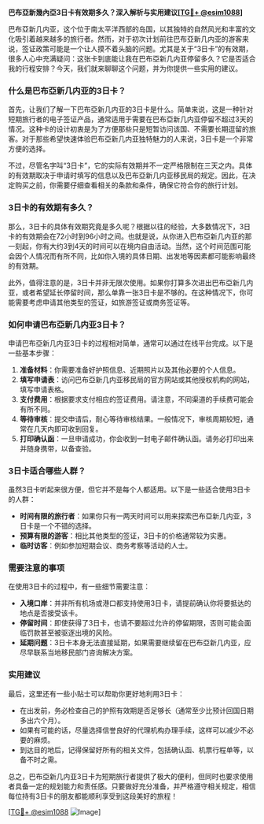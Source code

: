 **巴布亞新幾內亞3日卡有效期多久？深入解析与实用建议[[TG💪+ @esim1088](https://t.me/s/esim1088)]**

巴布亞新几内亚，这个位于南太平洋西部的岛国，以其独特的自然风光和丰富的文化吸引着越来越多的旅行者。然而，对于初次计划前往巴布亞新几内亚的游客来说，签证政策可能是一个让人摸不着头脑的问题。尤其是关于“3日卡”的有效期，很多人心中充满疑问：这张卡到底能让我在巴布亞新几内亚停留多久？它是否适合我的行程安排？今天，我们就来聊聊这个问题，并为你提供一些实用的建议。

### 什么是巴布亞新几内亚的3日卡？

首先，让我们了解一下巴布亞新几内亚的3日卡是什么。简单来说，这是一种针对短期旅行者的电子签证产品，通常适用于需要在巴布亞新几内亚停留不超过3天的情况。这种卡的设计初衷是为了方便那些只是短暂访问该国、不需要长期逗留的旅客。对于那些希望快速体验巴布亞新几内亚独特魅力的人来说，3日卡是一个非常方便的选择。

不过，尽管名字叫“3日卡”，它的实际有效期并不一定严格限制在三天之内。具体的有效期取决于申请时填写的信息以及巴布亞新几内亚移民局的规定。因此，在决定购买之前，你需要仔细查看相关的条款和条件，确保它符合你的旅行计划。

### 3日卡的有效期有多久？

那么，3日卡的具体有效期究竟是多久呢？根据以往的经验，大多数情况下，3日卡的有效期会在72小时到96小时之间。也就是说，从你进入巴布亞新几内亚的那一刻起，你有大约3到4天的时间可以在境内自由活动。当然，这个时间范围可能会因个人情况而有所不同，比如你入境的具体日期、出发地等因素都可能影响最终的有效期。

此外，值得注意的是，3日卡并非无限次使用。如果你打算多次进出巴布亞新几内亚，或者希望延长停留时间，那么单靠一张3日卡是不够的。在这种情况下，你可能需要考虑申请其他类型的签证，如旅游签证或商务签证等。

### 如何申请巴布亞新几内亚3日卡？

申请巴布亞新几内亚3日卡的过程相对简单，通常可以通过在线平台完成。以下是一些基本步骤：

1. **准备材料**：你需要准备好护照信息、近期照片以及其他必要的个人信息。
2. **填写申请表**：访问巴布亞新几内亚移民局的官方网站或其他授权机构的网站，填写申请表格。
3. **支付费用**：根据要求支付相应的签证费用。请注意，不同渠道的手续费可能会有所不同。
4. **等待审核**：提交申请后，耐心等待审核结果。一般情况下，审核周期较短，通常在几天内即可收到回复。
5. **打印确认函**：一旦申请成功，你会收到一封电子邮件确认函。请务必打印出来并随身携带，以备查验。

### 3日卡适合哪些人群？

虽然3日卡听起来很方便，但它并不是每个人都适用。以下是一些适合使用3日卡的人群：

- **时间有限的旅行者**：如果你只有一两天时间可以用来探索巴布亞新几内亚，3日卡是一个不错的选择。
- **预算有限的游客**：相比其他类型的签证，3日卡的价格通常较为实惠。
- **临时访客**：例如参加短期会议、商务考察等活动的人士。

### 需要注意的事项

在使用3日卡的过程中，有一些细节需要注意：

- **入境口岸**：并非所有机场或港口都支持使用3日卡，请提前确认你将要抵达的地点是否接受该卡。
- **停留时间**：即使获得了3日卡，也请不要超过允许的停留期限，否则可能会面临罚款甚至被驱逐出境的风险。
- **延期问题**：3日卡本身无法直接延期，如果需要继续留在巴布亞新几内亚，应尽早联系当地移民部门咨询解决方案。

### 实用建议

最后，这里还有一些小贴士可以帮助你更好地利用3日卡：

- 在出发前，务必检查自己的护照有效期是否足够长（通常至少比预计回国日期多出六个月）。
- 如果有可能的话，尽量选择信誉良好的代理机构办理手续，这样可以减少不必要的麻烦。
- 到达目的地后，记得保留好所有的相关文件，包括确认函、机票行程单等，以备不时之需。

总之，巴布亞新几内亚3日卡为短期旅行者提供了极大的便利，但同时也要求使用者具备一定的规划能力和责任感。只要做好充分准备，并严格遵守相关规定，相信每位持有3日卡的朋友都能顺利享受到这段美好的旅程！

[[TG💪+ @esim1088](https://t.me/s/esim1088) ![Image](https://i.postimg.cc/4NQfJmqS/Snipaste-2025-05-13-00-14-12.png)]